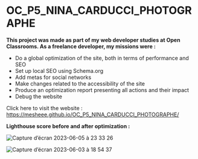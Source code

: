 # OC_P5_NINA_CARDUCCI_PHOTOGRAPHE

__This project was made as part of my web developer studies at Open Classrooms. As a freelance developer, my missions were :__
* Do a global optimization of the site, both in terms of performance and SEO
* Set up local SEO using Schema.org
* Add metas for social networks
* Make changes related to the accessibility of the site
* Produce an optimization report presenting all actions and their impact
* Debug the website

Click here to visit the website : https://mesheee.github.io/OC_P5_NINA_CARDUCCI_PHOTOGRAPHE/ 

__Lighthouse score before and after optimization :__

![Capture d’écran 2023-06-05 à 23 33 26](https://github.com/Mesheee/OC_P5_NINA_CARDUCCI_PHOTOGRAPHE/assets/115564811/ae5b0a7b-f828-459b-a1ef-ef9cedf4fc92)


![Capture d’écran 2023-06-03 à 18 54 37](https://github.com/Mesheee/OC_P5_NINA_CARDUCCI_PHOTOGRAPHE/assets/115564811/5d35bbc3-fc45-4830-acc7-3195d5d0d618)

